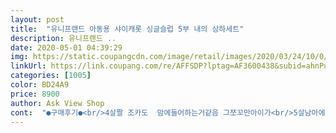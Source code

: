 ```yaml
---
layout: post 
title:  "유니프랜드 아동용 샤이캐롯 싱글슬럽 5부 내의 상하세트" 
description: 유니프랜드 ..
date: 2020-05-01 04:39:29 
img: https://static.coupangcdn.com/image/retail/images/2020/03/24/10/0/5e09f525-2bfb-4027-802d-224ba5aa248b.jpg 
linkUrl: https://link.coupang.com/re/AFFSDP?lptag=AF3600438&subid=ahnPublicAsk&pageKey=1388233468&itemId=2423811258&vendorItemId=70417892049&traceid=V0-113-1a225fb908f16c17 
categories: [1005] 
color: BD24A9 
price: 8900 
author: Ask View Shop 
cont:  "●구매후기●<br/>4살짤 조카도  맘에들어하는거같음 그쪼꼬만아이가<br/>5살남아에게  입히기 딱 좋아요<br/>면도 좋아요<br/>새언니너무이뿌다고좋아하고<br/>옷 귀여워요~요새 넘 더워서 내의입혔어요<br/>이쁜거안이쁜거 잘암 신기함<br/>조카선물<br/>4살짤 조카도  맘에들어하는거같음 그쪼꼬만아이가<br/>5살남아에게  입히기 딱 좋아요<br/>면도 좋아요<br/>새언니너무이뿌다고좋아하고<br/>옷 귀여워요~요새 넘 더워서 내의입혔어요<br/>이쁜거안이쁜거 잘암 신기함<br/>조카선물<br/>" 
---
```


